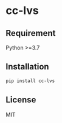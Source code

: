 # cc-lvs



## Requirement

Python >=3.7

## Installation

```bash
pip install cc-lvs
```

## License

MIT
